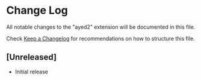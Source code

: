 # Change Log

All notable changes to the "ayed2" extension will be documented in this file.

Check [Keep a Changelog](http://keepachangelog.com/) for recommendations on how to structure this file.

## [Unreleased]

- Initial release